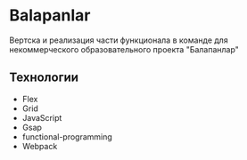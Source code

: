 # Balapanlar

Вертска и реализация части функционала в команде для некоммерческого образовательного проекта "Балапанлар"

## Технологии
* Flex
* Grid
* JavaScript
* Gsap
* functional-programming
* Webpack
  

